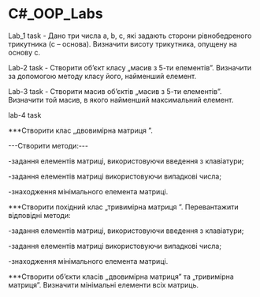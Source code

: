 # C#_OOP_Labs
Lab_1 task - Дано три числа a, b, c, які задають сторони рівнобедреного трикутника (c – основа). Визначити висоту трикутника, опущену на основу с.

Lab-2 task - Створити об’єкт класу „масив з 5-ти елементів”. Визначити за допомогою методу класу його, найменший елемент.

Lab-3 task - Створити масив об’єктів „масив з 5-ти елементів”. Визначити той масив, в якого найменший максимальний елемент.

lab-4 task

***Створити клас „двовимірна матриця ”.

---Створити методи:---

-задання елементів матриці, використовуючи введення з клавіатури;

-задання елементів матриці використовуючи випадкові числа;

-знаходження мінімального елемента матриці.

***Створити похідний клас „тривимірна матриця ”. Перевантажити відповідні методи:
  
-задання елементів матриці, використовуючи введення з клавіатури;

-задання елементів матриці використовуючи випадкові числа;

-знаходження мінімального елемента матриці.

***Створити об’єкти класів „двовимірна матриця” та „тривимірна матриця”. Визначити мінімальні елементи всіх матриць.

